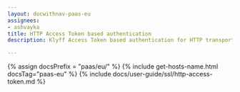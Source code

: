 ```yaml
---
layout: docwithnav-paas-eu
assignees:
- ashvayka
title: HTTP Access Token based authentication
description: Klyff Access Token based authentication for HTTP transport.

---
```


{% assign docsPrefix = "paas/eu/" %}
{% include get-hosts-name.html docsTag="paas-eu" %}
{% include docs/user-guide/ssl/http-access-token.md %}
